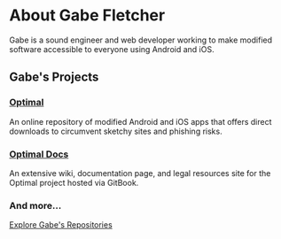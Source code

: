 # About Gabe Fletcher
Gabe is a sound engineer and web developer working to make modified software accessible to everyone using Android and iOS.

## Gabe's Projects
### [Optimal](https://dub.sh/optimal)
An online repository of modified Android and iOS apps that offers direct downloads to circumvent sketchy sites and phishing risks.
### [Optimal Docs](https://dub.sh/optimaldocs)
An extensive wiki, documentation page, and legal resources site for the Optimal project hosted via GitBook.
### And more...
[Explore Gabe's Repositories](https://github.com/gabefletch?tab=repositories)
